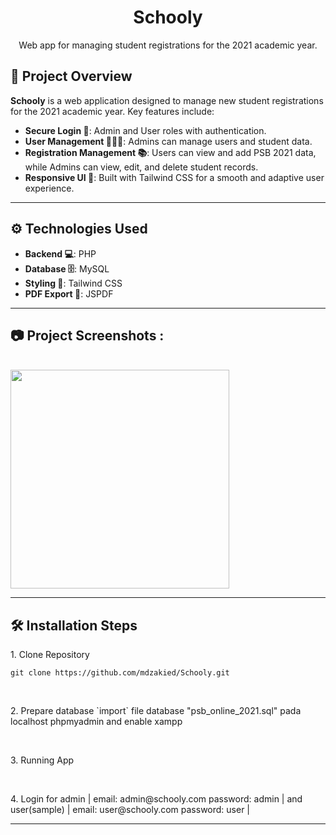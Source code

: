 <h1 align="center" id="title">Schooly</h1>

<p align="center" id="description">Web app for managing student registrations for the 2021 academic year.</p>

## 🌟 Project Overview

**Schooly** is a web application designed to manage new student registrations for the 2021 academic year. Key features include:

- **Secure Login 🔐**: Admin and User roles with authentication.
- **User Management 🧑‍🤝‍🧑**: Admins can manage users and student data.
- **Registration Management 📚**: Users can view and add PSB 2021 data, while Admins can view, edit, and delete student records.
- **Responsive UI 📱**: Built with Tailwind CSS for a smooth and adaptive user experience.

---

## ⚙️ Technologies Used

- **Backend 💻**: PHP
- **Database 🗄️**: MySQL
- **Styling 🎨**: Tailwind CSS
- **PDF Export 📄**: JSPDF

--- 

<h2>📷 Project Screenshots :</h2>
<p align="left">
<br>
   <img src="https://user-images.githubusercontent.com/87967665/142659620-e7fa5d24-1200-4433-b251-b671a4e33ef6.png" border="0" width="350">
</p>

--- 

<h2>🛠️ Installation Steps </h2>

<p>1. Clone Repository</p>

```
git clone https://github.com/mdzakied/Schooly.git
```

<br />
<p>2. Prepare database `import` file database "psb_online_2021.sql" pada localhost phpmyadmin and enable xampp </p>

<br />
<p>3. Running App </p>

<br />
<p>4. Login for admin | email: admin@schooly.com password: admin | and user(sample) | email: user@schooly.com password: user |</p>

---
